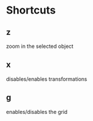 # Shortcuts

## z
zoom in the selected object
## x
disables/enables transformations
## g
enables/disables the grid
